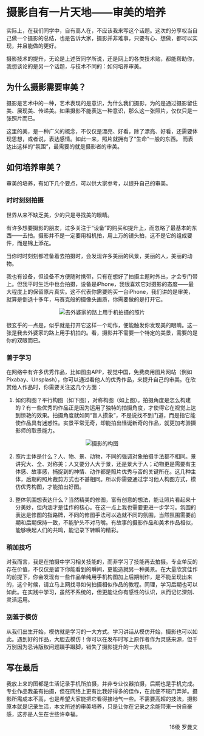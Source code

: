 # 摄影自有一片天地——审美的培养

实际上，在我们同学中，自有高人在，不应该我来写这个话题。这次的分享权当自己做一个摄影的总结，也是告诉大家，摄影并非难事，只要有心、想做，都可以实现，并且能做的更好。

摄影技术的提升，无论是上述贺同学所说，还是网上的各类技术贴，都能帮助你，我想谈论的是另一个话题，与技术不同的：如何培养审美。

## 为什么摄影需要审美？

摄影是艺术中的一种，艺术表现的是意识，为什么我们摄影，为的是通过摄影留住美、展现美、传递美。如果摄影不能表达一种意识，那么这一张照片，仅仅只是一张照片而已。

这里的美，是一种广义的概念，不仅仅是漂亮、好看，除了漂亮、好看，还需要体现思想，或者说，表达感情。如此一来，照片就拥有了“生命”一般的东西。
而表达出这样的“氛围”，最需要的就是摄影者的审美。

## 如何培养审美？

审美的培养，有如下几个要点，可以供大家参考，以提升自己的审美。

### 时时刻刻拍摄

世界从来不缺乏美，少的只是寻找美的眼睛。

有许多想要摄影的朋友，过多关注于“设备”的购买和提升上，而忽略了最基本的东西——去拍。摄影并不是一定要用相机拍，用上万的镜头拍，这不是它的组成要件，而是锦上添花。

当你时时刻刻都准备着去拍摄时，会发现许多美丽的风景，美丽的人，美丽的动物。

我也有设备，但设备不方便随时携带，只有在想好了拍摄主题时外出，才会专门带上。但我平时生活中也会拍摄，设备是iPhone，我很喜欢它对摄影的态度——最大程度上的保留原片真实。这不代表你需要购买一台iPhone，我们讲的是审美，就算是倒退十多年，马赛克般的摄像头画质，你需要做的是打开它。

<div align=center>
<img src="https://gitee.com/zcx980605/Survive_XYSM_dev/raw/master/Image/Ch4_15-2_1.jpeg" alt="去外婆家的路上用手机拍摄的照片">
</div>

很玄乎的一点是，似乎就是打开它这样一个动作，便能触发你发现美的眼睛。这一张是我去外婆家的路上用手机拍的。看，摄影并不需要一个特定的美景，需要的是你的双眼而已。

### 善于学习

在网络中有许多优秀作品，比如图虫APP，视觉中国，免费商用图片网站（例如Pixabay、Unsplash），你可以通过看他人的优秀作品，来提升自己的审美。在欣赏他人作品时，你需要关注这几个方面：

1. 如何构图？平行构图（如下图），对称构图（如上图）。拍摄角度是怎么构建的？有一些优秀的作品正是因为运用了独特的拍摄角度，才使得它在视觉上达到惊艳的效果。拍摄角度就如同“盲人摸象”，不是说找不到门道，而是指它能使作品具有迷惑性。实景平常无奇，却能拍出怪诞新奇的作品，就更加考验摄影师的取景能力。

<div align=center>
<img src="https://gitee.com/zcx980605/Survive_XYSM_dev/raw/master/Image/Ch4_15-2_2.jpeg" alt="摄影的构图">
</div>

2. 照片主体是什么？人、物、景、动物，不同的强调对象拍摄手法都不相同。景讲究大、全、对称美；人又要分人大于景，还是景大于人；动物更是需要有主体感、故事感，捕捉到的神情、动作都是照片优秀与否的关键所在。这几种主体，后期的照片裁剪方式也不甚相同。所以你需要通过学习他人构图方式，模仿优秀构图，才能拍出好图。

3. 整体氛围想表达什么？当然精美的修图，富有创意的想法，能让照片看起来十分美妙，但内涵才是佳作的核心。在这一点上我也需要更进一步学习。氛围的表达是修图的指路牌，不同的修图手法可以造就不同的氛围，当然氛围需要前期和后期保持一致，不能驴头不对马嘴。有故事的摄影作品和美术作品相似，能够唤起人们的共鸣，能记录下转瞬的精彩。

### 稍加技巧

对我而言，我是在拍摄中学习相关技能的，而非学习了技能再去拍摄。专业单反的存在价值，不仅仅是留下你能看到的瞬间，更能造就另一种美景。在大量欣赏佳作的前提下，你会发现有一些作品单纯用手机构图加上后期制作，是不能呈现出来的，这个时候，请立马上网找寻如何拍摄相似作品的教程。同理，学习后期也可以如此。在实践中学习，虽然不系统的，但更能让你有感性的认识，从而记忆深刻、灵活运用。

### 别羞于模仿

从我们出生开始，模仿就是学习的一大方式。学习讲话从模仿开始，摄影也可以如此。遇到好的作品，大胆去模仿！你可以在发布时写上原作者作为灵感来源，但千万别因为忌讳版权问题蹑手蹑脚，错失了摄影提升的一大良机。

## 写在最后

我放上来的图都是生活记录手机所拍摄，并非专业仪器拍摄，后期也是手机完成。专业作品我虽有拍摄，但在网络上更有比我好得多的佳作，在此便不班门弄斧。摄影所需成本不高，也是希望大家能把它看得接地气一些。不需要高超的技法，摄影原本就是记录生活，本文所述的审美培养，只是让你在记录之余能带来一份自豪感，这亦是人生在世些许幸福。

<p align="right">16级 罗曼文</p>